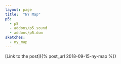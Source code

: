 ```yaml
---
layout: page
title:  "NY Map"
p5:
  - p5
  - addons/p5.sound
  - addons/p5.dom
sketches:
  - ny_map
---
```


[Link to the post]({% post_url 2018-09-15-ny-map %})

<div id="ny_map_sketch" style="height: 400px; width:400px; position:relative;" ></div>
